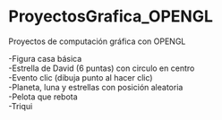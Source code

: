 # ProyectosGrafica_OPENGL
Proyectos de computación gráfica con OPENGL

-Figura casa básica <br>
-Estrella de David (6 puntas) con circulo en centro <br>
-Evento clic (dibuja punto al hacer clic) <br>
-Planeta, luna y estrellas con posición aleatoria <br>
-Pelota que rebota <br>
-Triqui
